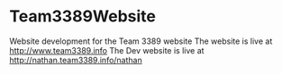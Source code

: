 # Team3389Website
Website development for the Team 3389 website
The website is live at http://www.team3389.info
The Dev website is live at http://nathan.team3389.info/nathan
